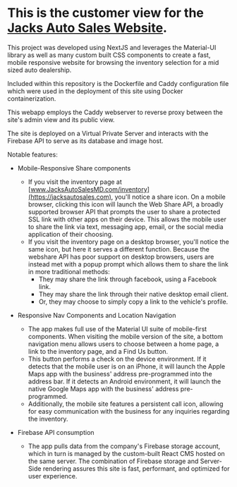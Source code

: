 # This is the customer view for the [Jacks Auto Sales Website](https://jacksautosalesmd.com).

This project was developed using NextJS and leverages the Material-UI library as well as many custom built CSS components to create a fast, mobile responsive website for browsing the inventory selection for a mid sized auto dealership.

Included within this repository is the Dockerfile and Caddy configuration file which were used in the deployment of this site using Docker containerization.

This webapp employs the Caddy webserver to reverse proxy between the site's admin view and its public view.

The site is deployed on a Virtual Private Server and interacts with the Firebase API to serve as its database and image host.

Notable features:

 - Mobile-Responsive Share components
   - If you visit the inventory page at [www.JacksAutoSalesMD.com/inventory](https://jacksautosales.com), you'll notice a share icon. On a mobile browser, clicking this icon will launch the Web Share API, a broadly supported browser API that prompts the user to share a protected SSL link with other apps on their device. This allows the mobile user to share the link via text, messaging app, email, or the social media application of their choosing.
   - If you visit the inventory page on a desktop browser, you'll notice the same icon, but here it serves a different function. Because the webshare API has poor support on desktop browsers, users are instead met with a popup prompt which allows them to share the link in more traditional methods:
     - They may share the link through facebook, using a Facebook link.
     - They may share the link through their native desktop email client.
     - Or, they may choose to simply copy a link to the vehicle's profile.

- Responsive Nav Components and Location Navigation
  - The app makes full use of the Material UI suite of mobile-first components. When visiting the mobile version of the site, a bottom navigation menu allows users to choose between a home page, a link to the inventory page, and a Find Us button. 
  - This button performs a check on the device environment. If it detects that the mobile user is on an iPhone, it will launch the Apple Maps app with the business' address pre-programmed into the address bar. If it detects an Android environment, it will launch the native Google Maps app with the business' address pre-programmed.
  - Additionally, the mobile site features a persistent call icon, allowing for easy communication with the business for any inquiries regarding the inventory.

- Firebase API consumption
  - The app pulls data from the company's Firebase storage account, which in turn is managed by the custom-built React CMS hosted on the same server. The combination of Firebase storage and Server-Side rendering assures this site is fast, performant, and optimized for user experience.
